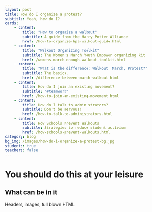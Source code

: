 ```yaml
---
layout: post
title: How do I organize a protest?
subtitle: Yeah, how do I?
cards:
    - content:
        title: "How to organize a walkout"
        subtitle: A guide from the Harry Potter Alliance
        href: /how-to-organize-hpa-walkout-guide.html
    - content:
        title: "Walkout Organizing Toolkit"
        subtitle: The Women's March Youth Empower organizing kit
        href: /womens-march-enough-walkout-toolkit.html
    - content:
        title: "What is the difference: Walkout, March, Protest?"
        subtitle: The basics.
        href: /difference-between-march-walkout.html
    - content:
        title: How do I join an existing movement?
        subtitle: "#teamwork"
        href: /how-to-join-an-existing-movement.html
    - content:
        title: How do I talk to administrators?
        subtitle: Don't be nervous!
        href: /how-to-talk-to-administrators.html
    - content:
        title: How Schools Prevent Walkouts
        subtitle: Strategies to reduce student activism
        href: /how-schools-prevent-walkouts.html
category: blog
bg_img: /images/how-do-i-organize-a-protest-bg.jpg
students: true
teachers: false
---
```


You should do this at your leisure
==================================

## What can be in it

Headers, images, full blown HTML


